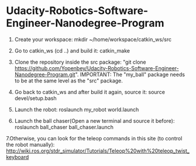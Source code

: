# Udacity-Robotics-Software-Engineer-Nanodegree-Program

1. Create your workspace: mkdir ~/home/workspace/catkin_ws/src

2. Go to catkin_ws (cd ..) and build it: catkin_make

3. Clone the repository inside the src package: "git clone https://github.com/Yopenbey/Udacity-Robotics-Software-Engineer-Nanodegree-Program.git". IMPORTANT: The "my_ball" package needs to be at the same level as the "src" package.

4. Go back to catkin_ws and after build it again, source it: source devel/setup.bash

5. Launch the robot: roslaunch my_robot world.launch

6. Launch the ball chaser(Open a new terminal and source it before): roslaunch ball_chaser ball_chaser.launch

7.Otherwise, you can look for the teleop commands in this site (to control the robot manually): http://wiki.ros.org/stdr_simulator/Tutorials/Teleop%20with%20teleop_twist_keyboard

